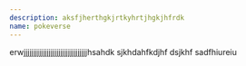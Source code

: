 ```yaml
---
description: aksfjherthgkjrtkyhrtjhgkjhfrdk
name: pokeverse
---
```


erwjjjjjjjjjjjjjjjjjjjjjjjjjjjjjjjjjhsahdk
sjkhdahfkdjhf
dsjkhf
sadfhiureiu
